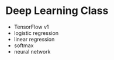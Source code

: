 # Deep Learning Class
- TensorFlow v1
- logistic regression
- linear regression
- softmax
- neural network
